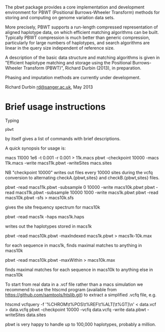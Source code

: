 The pbwt package provides a core implementation and development
environment for PBWT (Positional Burrows-Wheeler Transform) methods
for storing and computing on genome variation data sets.  

More precisely, PBWT supports a run-length compressed representation
of aligned haplotype data, on which efficient matching algorithms can
be built. Typically PBWT compression is much better than generic
compression, particularly for large numbers of haplotypes, and search
algorithms are linear in the query size independent of reference size.

A description of the basic data structure and matching algorithms is
given in "Efficient haplotype matching and storage using the
Positional Burrows-Wheeler Transform (PBWT)", Richard Durbin (2013),
in preparation.

Phasing and imputation methods are currently under development.

Richard Durbin <rd@sanger.ac.uk>, May 2013

Brief usage instructions
========================

Typing

    pbwt

by itself gives a list of commands with brief descriptions.

A quick synopsis for usage is:

   macs 11000 1e6 -t 0.001 -r 0.001 > 11k.macs
   pbwt -checkpoint 10000 -macs 11k.macs -write macs11k.pbwt -writeSites macs.sites

NB "checkpoint 10000" writes out files every 10000 sites during the vcfq 
conversion to alternating checkA.{pbwt,sites} and checkB.{pbwt,sites} files.

   pbwt -read macs11k.pbwt -subsample 0 10000 -write macs10k.pbwt
   pbwt -read macs11k.pbwt -subsample 10000 1000 -write macs1k.pbwt
   pbwt -read macs10k.pbwt -sfs > macs10k.sfs

gives the site frequency spectrum for macs10k

   pbwt -read macs1k -haps macs1k.haps

writes out the haplotypes stored in macs1k

   pbwt -read macs10k.pbwt -maxIndexed macs1k.pbwt > macs1k-10k.max

for each sequence in macs1k, finds maximal matches to anything in macs10k

   pbwt -read macs10k.pbwt -maxWithin > macs10k.max

finds maximal matches for each sequence in macs10k to anything else in macs10k

To start from real data in a .vcf file rather than a macs simulation
we recommend to use the htscmd program (available from https://github.com/samtools/htslib.git)
to extract a simplified .vcfq file, e.g.

   htscmd vcfquery -f '%CHROM\t%POS\t%REF\t%ALT[\t%GT]\n' < data.vcf > data.vcfq
   pbwt -checkpoint 10000 -vcfq data.vcfq -write data.pbwt -writeSites data.sites

pbwt is very happy to handle up to 100,000 haplotypes, probably a
million.

